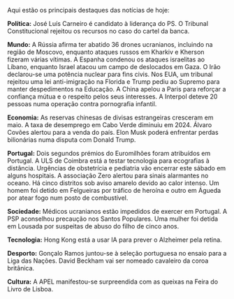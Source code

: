 Aqui estão os principais destaques das notícias de hoje:

**Política:** José Luís Carneiro é candidato à liderança do PS. O Tribunal Constitucional rejeitou os recursos no caso do cartel da banca.

**Mundo:** A Rússia afirma ter abatido 36 drones ucranianos, incluindo na região de Moscovo, enquanto ataques russos em Kharkiv e Kherson fizeram várias vítimas. A Espanha condenou os ataques israelitas ao Líbano, enquanto Israel atacou um campo de deslocados em Gaza. O Irão declarou-se uma potência nuclear para fins civis. Nos EUA, um tribunal rejeitou uma lei anti-imigração na Florida e Trump pediu ao Supremo para manter despedimentos na Educação. A China apelou a Paris para reforçar a confiança mútua e o respeito pelos seus interesses. A Interpol deteve 20 pessoas numa operação contra pornografia infantil.

**Economia:** As reservas chinesas de divisas estrangeiras cresceram em maio. A taxa de desemprego em Cabo Verde diminuiu em 2024. Álvaro Covões alertou para a venda do país. Elon Musk poderá enfrentar perdas bilionárias numa disputa com Donald Trump.

**Portugal:** Dois segundos prémios do Euromilhões foram atribuídos em Portugal. A ULS de Coimbra está a testar tecnologia para ecografias à distância. Urgências de obstetrícia e pediatria vão encerrar este sábado em alguns hospitais. A associação Zero alertou para sinais alarmantes no oceano. Há cinco distritos sob aviso amarelo devido ao calor intenso. Um homem foi detido em Felgueiras por tráfico de heroína e outro em Águeda por atear fogo num posto de combustível.

**Sociedade:** Médicos ucranianos estão impedidos de exercer em Portugal. A PSP aconselhou precaução nos Santos Populares. Uma mulher foi detida em Lousada por suspeitas de abuso do filho de cinco anos.

**Tecnologia:** Hong Kong está a usar IA para prever o Alzheimer pela retina.

**Desporto:** Gonçalo Ramos juntou-se à seleção portuguesa no ensaio para a Liga das Nações. David Beckham vai ser nomeado cavaleiro da coroa britânica.

**Cultura:** A APEL manifestou-se surpreendida com as queixas na Feira do Livro de Lisboa.